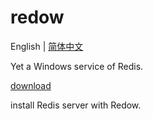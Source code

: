 # redow

English | [简体中文](Readme.zh_cn.md)

Yet a Windows service of Redis.

[download](https://github.com/chenshenchao/redow/releases)

install Redis server with Redow.
